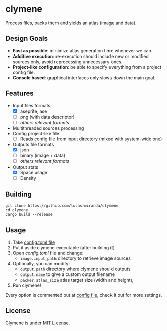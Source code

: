 # clymene

Process files, packs them and yields an atlas (image and data).

## Design Goals

* **Fast as possible**: minimize atlas generation time whenever we can.
* **Additive execution**: re-execution should include new or modified sources only, avoid reprocessing unnecessary ones.
* **Project-like configuration**: be able to specify everything from a project config file.
* **Console based**: graphical interfaces only slows down the main goal.

## Features

* Input files formats
    * [X] aseprite, ase
    * [ ] png (with data descriptor)
    * [ ] *others relevant formats*
* Multithreaded sources processing
* Config project-like file
    * [ ] Reads config file from input directory (mixed with system-wide one)
* Outputs file formats
    * [X] json
    * [ ] binary (image + data)
    * [ ] *others relevant formats*
* Output stats
    * [X] Space usage
    * [ ] Density

## Building

    git clone https://github.com/lucas-miranda/clymene
    cd clymene
    cargo build --release

## Usage

1. Take [config.toml file](/config.toml)
2. Put it aside clymene executable (after building it)
3. Open *config.toml* file and change:
    - `image.input_path` directory to retrieve image sources
4. Optionally, you can modify:
    - `output.path` directory where clymene should outputs
    - `output.name` to give a custom output filename
    - `packer.atlas_size` atlas target size (width and height),
5. Run clymene!

Every option is commented out at [config file](/config.toml), check it out for more settings.

## License

Clymene is under [MIT License](/LICENSE).
